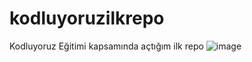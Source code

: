 # kodluyoruzilkrepo
Kodluyoruz Eğitimi kapsamında açtığım ilk repo
![image](https://user-images.githubusercontent.com/85436425/167658599-4cb2476a-aee5-407b-9820-520682bde46d.png)
